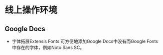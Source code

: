 # 线上操作环境

## Google Docs

- 字体拓展Extensis Fonts 可方便地添加Google Docs中没有而Google Fonts中存在的字体，例如Noto Sans SC。

